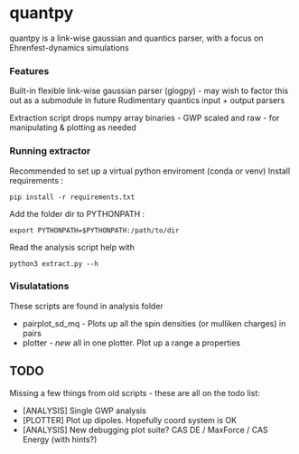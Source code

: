# quantpy
quantpy is a link-wise gaussian and quantics parser, with a focus on Ehrenfest-dynamics simulations

### Features
Built-in flexible link-wise gaussian parser (glogpy) - may wish to factor this out as a submodule in future
Rudimentary quantics input + output parsers

Extraction script drops numpy array binaries - GWP scaled and raw - for manipulating & plotting as needed

### Running extractor
Recommended to set up a virtual python enviroment (conda or venv)
Install requirements : 

```
pip install -r requirements.txt
```

Add the folder dir to PYTHONPATH : 

```
export PYTHONPATH=$PYTHONPATH:/path/to/dir
```

Read the analysis script help with 

```
python3 extract.py --h
```

### Visulatations
These scripts are found in analysis folder

- pairplot_sd_mq - Plots up all the spin densities (or mulliken charges) in pairs
- plotter - *new* all in one plotter. Plot up a range a properties

## TODO
Missing a few things from old scripts - these are all on the todo list:
- [ANALYSIS] Single GWP analysis
- [PLOTTER] Plot up dipoles. Hopefully coord system is OK
- [ANALYSIS] New debugging plot suite? CAS DE / MaxForce / CAS Energy (with hints?)